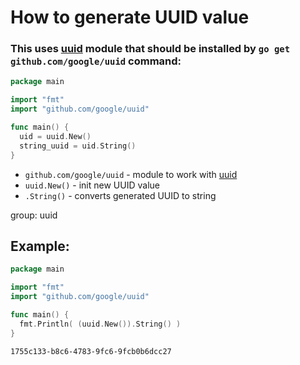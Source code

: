 # How to generate UUID value 

### This uses [uuid](https://pkg.go.dev/github.com/google/uuid#section-readme) module that should be installed by `go get github.com/google/uuid` command:

```go
package main

import "fmt"
import "github.com/google/uuid"

func main() {
  uid = uuid.New()
  string_uuid = uid.String()
}
```

- `github.com/google/uuid` - module to work with [uuid](https://pkg.go.dev/github.com/google/uuid#section-readme)
- `uuid.New()` - init new UUID value
- `.String()` - converts generated UUID to string

group: uuid

## Example: 
```go
package main

import "fmt"
import "github.com/google/uuid"

func main() {
  fmt.Println( (uuid.New()).String() )
}
```
```
1755c133-b8c6-4783-9fc6-9fcb0b6dcc27

```

